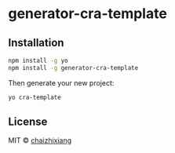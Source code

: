 # generator-cra-template 

## Installation

```bash
npm install -g yo
npm install -g generator-cra-template
```

Then generate your new project:

```bash
yo cra-template
```

## License

MIT © [chaizhixiang]()
